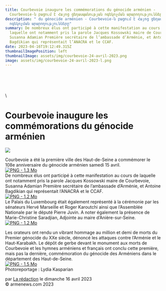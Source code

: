 ```yaml
---
title: Courbevoie inaugure les commémorations du génocide arménien -
  Courbevoie-ն բացում է Հայոց ցեղասպանության ոգեկոչման արարողությունները
description: " du génocide arménien - Courbevoie-ն բացում է Հայոց ցեղասպանության
  ոգեկոչման արարողությունները"
summary: De nombreux élus ont participé à cette manifestation au cours de
  laquelle ont notamment pris la parole Jacques Kossowski maire de Courbevoie,
  Susanna Adamian Première secrétaire de l’ambassade d’Arménie, et Antoine
  Bagdikian qui représentait l’ANACRA et le CCAF.
date: 2023-04-16T19:12:49.315Z
thumbnailImagePosition: left
thumbnailImage: assets/img/courbevoie-24-avril-2023.png
image: assets/img/courbevoie-24-avril-2023-l.png
---
```

\
\
\
\
\
<!--StartFragment-->

# Courbevoie inaugure les commémorations du génocide arménien

![](https://www.armenews.com/IMG/arton103135.png)

Courbevoie a été la première ville des Haut-de-Seine a commémorer le 108e anniversaire du génocide arménien samedi 15 avril.\
[![PNG - 1.3 Mo](https://www.armenews.com/local/cache-vignettes/L670xH448/capture_d_e_cran_2023-04-16_a_18.16_10-525ce.png?1681661968)](https://www.armenews.com/IMG/png/capture_d_e_cran_2023-04-16_a_18.16_10.png "png/capture_d_e_cran_2023-04-16_a_18.16_10.png")\
De nombreux élus ont participé à cette manifestation au cours de laquelle ont notamment pris la parole Jacques Kossowski maire de Courbevoie, Susanna Adamian Première secrétaire de l’ambassade d’Arménie, et Antoine Bagdikian qui représentait l’ANACRA et le CCAF.\
[![PNG - 1.2 Mo](https://www.armenews.com/local/cache-vignettes/L670xH447/capture_d_e_cran_2023-04-16_a_18.16_16-b0c3a.png?1681661969)](https://www.armenews.com/IMG/png/capture_d_e_cran_2023-04-16_a_18.16_16.png "png/capture_d_e_cran_2023-04-16_a_18.16_16.png")\
Le Palais du Luxembourg était également représenté à la cérémonie par les sénateurs Hervé Marseille et Roger Karoutchi ainsi que l’Assemblée Nationale par le député Pierre Juvin. A noter également la présence de Marie-Christine Saradjian, Adjointe au maire d’Anière-sur-Seine.\
[![PNG - 1.2 Mo](https://www.armenews.com/local/cache-vignettes/L670xH449/capture_d_e_cran_2023-04-16_a_18.16_22-a20e2.png?1681661969)](https://www.armenews.com/IMG/png/capture_d_e_cran_2023-04-16_a_18.16_22.png "png/capture_d_e_cran_2023-04-16_a_18.16_22.png")

Les orateurs ont rendu un vibrant hommage au million et demi de morts du Premier génocide du XXe siècle, dénoncé les attaques contre l’Arménie et le Haut-Karabakh. Le dépôt de gerbe devant le monument aux morts de Courbevoie et les hymnes arméniens et français ont conclu cette première, mais pas la dernière, commémoration du génocide des Arméniens dans le département des Haut-de-Seine.\
[![PNG - 1.5 Mo](https://www.armenews.com/local/cache-vignettes/L670xH367/capture_d_e_cran_2023-04-16_a_18.16_29-fd320.png?1681663854)](https://www.armenews.com/IMG/png/capture_d_e_cran_2023-04-16_a_18.16_29.png "png/capture_d_e_cran_2023-04-16_a_18.16_29.png")\
Photoreportage : Lydia Kasparian

par [La rédaction](https://www.armenews.com/spip.php?page=auteur&id_auteur=4) le dimanche 16 avril 2023\
© armenews.com 2023

<!--EndFragment-->